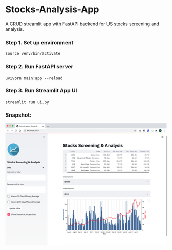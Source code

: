 # Stocks-Analysis-App

A CRUD streamlit app with FastAPI backend for US stocks screening and analysis.

### Step 1. Set up environment
```
source venv/bin/activate
```

### Step 2. Run FastAPI server
```
uvivorn main:app --reload
```

### Step 3. Run Streamlit App UI
```
streamlit run ui.py
```

### Snapshot:

![](imgs/screenshot1.png)
